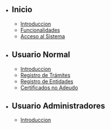 - ## Inicio
    - [Introduccion](/{{route}}/{{version}}/overview)
    - [Funcionalidades](/{{route}}/{{version}}/funcionalidades)
    - [Acceso al Sistema](/{{route}}/{{version}}/login)

- ## Usuario Normal
    - [Introduccion](/{{route}}/{{version}}/users/overview)
    - [Registro de Trámites](/{{route}}/{{version}}/users/regtramite)
    - [Registro de Entidades](/{{route}}/{{version}}/users/regentidad)
    - [Certificados no Adeudo](/{{route}}/{{version}}/users/regcertificado)

- ## Usuario Administradores
    - [Introduccion](/{{route}}/{{version}}/admins/overview)